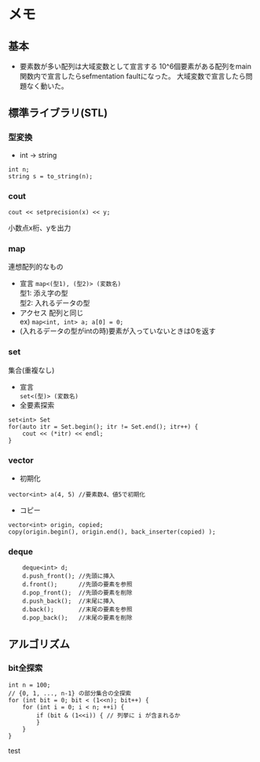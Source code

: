 # メモ
## 基本
- 要素数が多い配列は大域変数として宣言する
10^6個要素がある配列をmain関数内で宣言したらsefmentation faultになった。
大域変数で宣言したら問題なく動いた。

## 標準ライブラリ(STL)
### 型変換
- int -> string  
```
int n;
string s = to_string(n);
```
### cout
```
cout << setprecision(x) << y;
```
小数点x桁、yを出力

### map
連想配列的なもの
- 宣言
`map<(型1), (型2)> (変数名)`  
型1: 添え字の型  
型2: 入れるデータの型  
- アクセス
配列と同じ  
ex) `map<int, int> a; a[0] = 0;`
- (入れるデータの型がintの時)要素が入っていないときは0を返す

### set
集合(重複なし)
- 宣言  
`set<(型)> (変数名)`
- 全要素探索
```
set<int> Set
for(auto itr = Set.begin(); itr != Set.end(); itr++) {
    cout << (*itr) << endl;
}
```

### vector
- 初期化
```
vector<int> a(4, 5) //要素数4、値5で初期化
```
- コピー
```
vector<int> origin, copied;
copy(origin.begin(), origin.end(), back_inserter(copied) );
```

### deque
```
    deque<int> d;
    d.push_front(); //先頭に挿入
    d.front();      //先頭の要素を参照
    d.pop_front();  //先頭の要素を削除
    d.push_back();  //末尾に挿入
    d.back();       //末尾の要素を参照
    d.pop_back();   //末尾の要素を削除
```

## アルゴリズム
### bit全探索
```
int n = 100;
// {0, 1, ..., n-1} の部分集合の全探索
for (int bit = 0; bit < (1<<n); bit++) {
    for (int i = 0; i < n; ++i) {
        if (bit & (1<<i)) { // 列挙に i が含まれるか
        }
    }
}
```
test